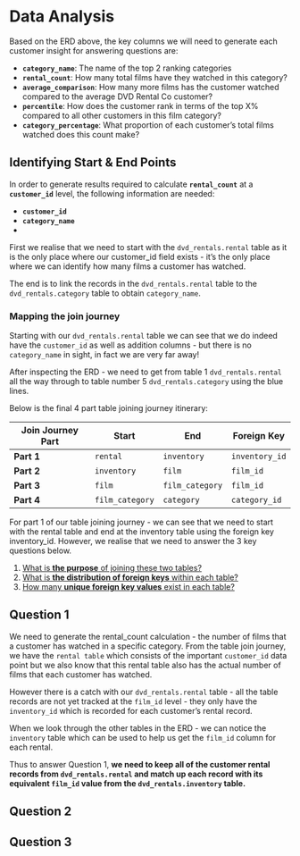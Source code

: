 # Data Analysis

Based on the ERD above, the key columns we will need to generate each customer insight for answering questions are:
  * **```category_name```**: The name of the top 2 ranking categories
  * **```rental_count```**: How many total films have they watched in this category?
  * **```average_comparison```**: How many more films has the customer watched compared to the average DVD Rental Co customer?
  * **```percentile```**: How does the customer rank in terms of the top X% compared to all other customers in this film category?
  * **```category_percentage```**: What proportion of each customer’s total films watched does this count make?

## Identifying Start & End Points

In order to generate results required to calculate **```rental_count```** at a **```customer_id```** level, the following information are needed:
  * **```customer_id```**
  * **```category_name```**
  * 
First we realise that we need to start with the ```dvd_rentals.rental``` table as it is the only place where our customer_id field exists - it’s the only place where we can identify how many films a customer has watched.

The end is to  link the records in the ```dvd_rentals.rental``` table to the ```dvd_rentals.category``` table to obtain ```category_name```.

### Mapping the join journey
Starting with our ```dvd_rentals.rental``` table we can see that we do indeed have the ```customer_id``` as well as addition columns - but there is no ```category_name``` in sight, in fact we are very far away!

After inspecting the ERD - we need to get from table 1 ```dvd_rentals.rental``` all the way through to table number 5 ```dvd_rentals.category``` using the blue lines. 

Below is the final 4 part table joining journey itinerary:

|Join Journey Part|Start              |End                |Foreign Key       |
|-----------------|-------------------|-------------------|------------------|
|**Part 1**       |```rental```       |```inventory```    |```inventory_id```|
|**Part 2**       |```inventory```    |```film```         |```film_id```     |
|**Part 3**       |```film```         |```film_category```|```film_id```     |
|**Part 4**       |```film_category```|```category```     |```category_id``` |

For part 1 of our table joining journey - we can see that we need to start with the rental table and end at the inventory table using the foreign key inventory_id. However, we realise that we need to answer the 3 key questions below. 

1. [What is **the purpose** of joining these two tables?](#question-1)
2. [What is **the distribution of foreign keys** within each table?](#question-2)
3. [How many **unique foreign key values** exist in each table?](#question-3)

## Question 1
We need to generate the rental_count calculation - the number of films that a customer has watched in a specific category.
From the table join journey, we have the ```rental table``` which consists of the important ```customer_id``` data point but we also know that this rental table also has the actual number of films that each customer has watched.

However there is a catch with our ```dvd_rentals.rental``` table - all the table records are not yet tracked at the ```film_id``` level - they only have the ```inventory_id``` which is recorded for each customer’s rental record.

When we look through the other tables in the ERD - we can notice the ```inventory``` table which can be used to help us get the ```film_id``` column for each rental.

Thus to answer Question 1, **we need to keep all of the customer rental records from ```dvd_rentals.rental``` and match up each record with its equivalent ```film_id``` value from the ```dvd_rentals.inventory``` table.** 



## Question 2



## Question 3



